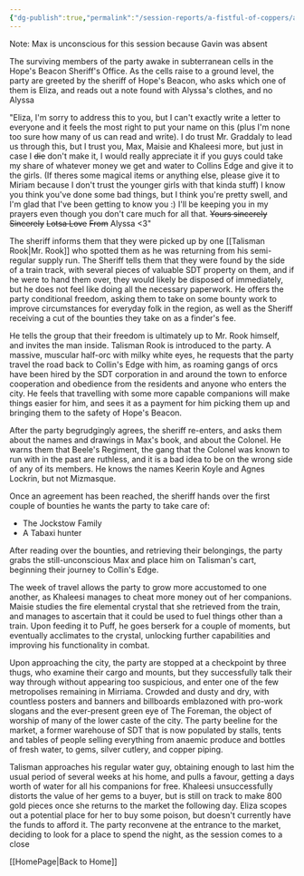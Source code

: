 ```yaml
---
{"dg-publish":true,"permalink":"/session-reports/a-fistful-of-coppers/a-fistful-of-coppers-session-2/"}
---
```


Note: Max is unconscious for this session because Gavin was absent

The surviving members of the party awake in subterranean cells in the Hope's Beacon Sheriff's Office. As the cells raise to a ground level, the party are greeted by the sheriff of Hope's Beacon, who asks which one of them is Eliza, and reads out a note found with Alyssa's clothes, and no Alyssa

"Eliza,
I'm sorry to address this to you, but I can't exactly write a letter to everyone and it feels the most right to put your name on this (plus I'm none too sure how many of us can read and write). I do trust Mr. Graddaly to lead us through this, but I trust you, Max, Maisie and Khaleesi more, but just in case I ~~die~~ don't make it, I would really appreciate it if you guys could take my share of whatever money we get and water to Collins Edge and give it to the girls. (If theres some magical items or anything else, please give it to Miriam because I don't trust the younger girls with that kinda stuff)
I know you think you've done some bad things, but I think you're pretty swell, and I'm glad that I've been getting to know you :) I'll be keeping you in my prayers even though you don't care much for all that.
~~Yours sincerely~~
~~Sincerely~~
~~Lotsa Love~~
~~From~~
Alyssa <3"

The sheriff informs them that they were picked up by one [[Talisman Rook\|Mr. Rook]] who spotted them as he was returning from his semi-regular supply run. The Sheriff tells them that they were found by the side of a train track, with several pieces of valuable SDT property on them, and if he were to hand them over, they would likely be disposed of immediately, but he does not feel like doing all the necessary paperwork. He offers the party conditional freedom, asking them to take on some bounty work to improve circumstances for everyday folk in the region, as well as the Sheriff receiving a cut of the bounties they take on as a finder's fee. 

He tells the group that their freedom is ultimately up to Mr. Rook himself, and invites the man inside. Talisman Rook is introduced to the party. A massive, muscular half-orc with milky white eyes, he requests that the party travel the road back to Collin's Edge with him, as roaming gangs of orcs have been hired by the SDT corporation in and around the town to enforce cooperation and obedience from the residents and anyone who enters the city. He feels that travelling with some more capable companions will make things easier for him, and sees it as a payment for him picking them up and bringing them to the safety of Hope's Beacon.

After the party begrudgingly agrees, the sheriff re-enters, and asks them about the names and drawings in Max's book, and about the Colonel. He warns them that Beele's Regiment, the gang that the Colonel was known to run with in the past are ruthless, and it is a bad idea to be on the wrong side of any of its members. He knows the names Keerin Koyle and Agnes Lockrin, but not Mizmasque.

Once an agreement has been reached, the sheriff hands over the first couple of bounties he wants the party to take care of:
- The Jockstow Family
- A Tabaxi hunter

After reading over the bounties, and retrieving their belongings, the party grabs the still-unconscious Max and place him on Talisman's cart, beginning their journey to Collin's Edge.

The week of travel allows the party to grow more accustomed to one another, as Khaleesi manages to cheat more money out of her companions. Maisie studies the fire elemental crystal that she retrieved from the train, and manages to ascertain that it could be used to fuel things other than a train. Upon feeding it to Puff, he goes berserk for a couple of moments, but eventually acclimates to the crystal, unlocking further capabilities and improving his functionality in combat.

Upon approaching the city, the party are stopped at a checkpoint by three thugs, who examine their cargo and mounts, but they successfully talk their way through without appearing too suspicious, and enter one of the few metropolises remaining in Mirriama. Crowded and dusty and dry, with countless posters and banners and billboards emblazoned with pro-work slogans and the ever-present green eye of The Foreman, the object of worship of many of the lower caste of the city. The party beeline for the market, a former warehouse of SDT that is now populated by stalls, tents and tables of people selling everything from anaemic produce and bottles of fresh water, to gems, silver cutlery, and copper piping.

Talisman approaches his regular water guy, obtaining enough to last him the usual period of several weeks at his home, and pulls a favour, getting a days worth of water for all his companions for free. Khaleesi unsuccessfully distorts the value of her gems to a buyer, but is still on track to make 800 gold pieces once she returns to the market the following day. Eliza scopes out a potential place for her to buy some poison, but doesn't currently have the funds to afford it. The party reconvene at the entrance to the market, deciding to look for a place to spend the night, as the session comes to a close

[[HomePage\|Back to Home]]
